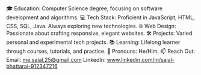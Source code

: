 🎓 Education: Computer Science degree, focusing on software development and algorithms.
💻 Tech Stack: Proficient in JavaScript, HTML, CSS, SQL, Java. Always exploring new technologies.
🌐 Web Design: Passionate about crafting responsive, elegant websites.
🛠️ Projects: Varied personal and experimental tech projects.
📚 Learning: Lifelong learner through courses, tutorials, and practice.
👥 Pronouns: He/Him.
📫 Reach Out: Email: me.sajal.25@gmail.com
              LinkedIn: www.linkedin.com/in/sajal-bhattarai-912347216
 
